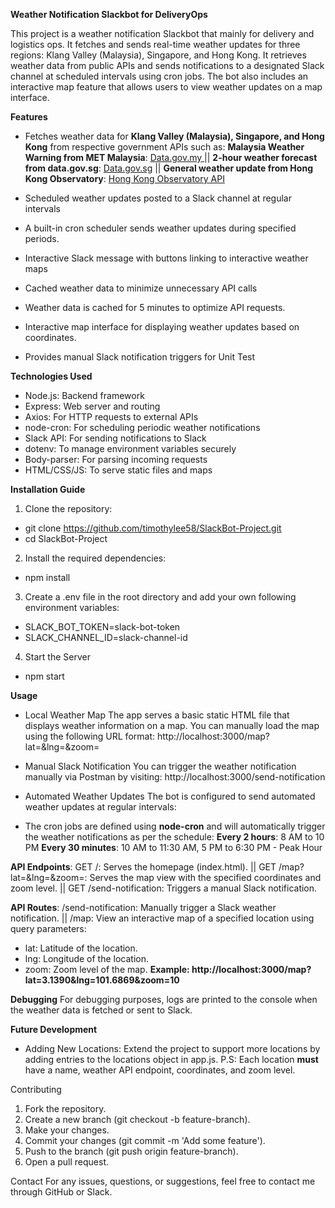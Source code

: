 **Weather Notification Slackbot for DeliveryOps**

This project is a weather notification Slackbot that mainly for delivery and logistics ops. It fetches and sends real-time weather updates for three regions: Klang Valley (Malaysia), Singapore, and Hong Kong. It retrieves weather data from public APIs and sends notifications to a designated Slack channel at scheduled intervals using cron jobs. The bot also includes an interactive map feature that allows users to view weather updates on a map interface.

**Features**
- Fetches weather data for **Klang Valley (Malaysia), Singapore, and Hong Kong** from respective government APIs such as:
**Malaysia Weather Warning from MET Malaysia**: [Data.gov.my ](https://developer.data.gov.my/realtime-api/weather#source-of-weather-data) ||
**2-hour weather forecast from data.gov.sg**: [Data.gov.sg](https://data.gov.sg/collections/1459/view) ||
**General weather update from Hong Kong Observatory**: [Hong Kong Observatory API ](https://www.hko.gov.hk/en/weatherAPI/doc/files/HKO_Open_Data_API_Documentation.pdf)
  

- Scheduled weather updates posted to a Slack channel at regular intervals
- A built-in cron scheduler sends weather updates during specified periods.
- Interactive Slack message with buttons linking to interactive weather maps
- Cached weather data to minimize unnecessary API calls
- Weather data is cached for 5 minutes to optimize API requests.
- Interactive map interface for displaying weather updates based on coordinates.
- Provides manual Slack notification triggers for Unit Test

**Technologies Used**
- Node.js: Backend framework
- Express: Web server and routing
- Axios: For HTTP requests to external APIs
- node-cron: For scheduling periodic weather notifications
- Slack API: For sending notifications to Slack
- dotenv: To manage environment variables securely
- Body-parser: For parsing incoming requests
- HTML/CSS/JS: To serve static files and maps
  
**Installation Guide**
1. Clone the repository:
- git clone https://github.com/timothylee58/SlackBot-Project.git
- cd SlackBot-Project

2. Install the required dependencies:
- npm install

3. Create a .env file in the root directory and add your own following environment variables:
- SLACK_BOT_TOKEN=slack-bot-token
- SLACK_CHANNEL_ID=slack-channel-id

4. Start the Server
- npm start

**Usage**
- Local Weather Map
The app serves a basic static HTML file that displays weather information on a map. You can manually load the map using the following URL format:
http://localhost:3000/map?lat=<latitude>&lng=<longitude>&zoom=<zoom-level>

- Manual Slack Notification
You can trigger the weather notification manually via Postman by visiting:
http://localhost:3000/send-notification

- Automated Weather Updates
The bot is configured to send automated weather updates at regular intervals:

- The cron jobs are defined using **node-cron** and will automatically trigger the weather notifications as per the schedule:
**Every 2 hours**: 8 AM to 10 PM
**Every 30 minutes**: 10 AM to 11:30 AM, 5 PM to 6:30 PM - Peak Hour

**API Endpoints**:
GET /: Serves the homepage (index.html). ||
GET /map?lat=&lng=&zoom=: Serves the map view with the specified coordinates and zoom level. ||
GET /send-notification: Triggers a manual Slack notification.

**API Routes**:
/send-notification: Manually trigger a Slack weather notification. ||
/map: View an interactive map of a specified location using query parameters:
- lat: Latitude of the location.
- lng: Longitude of the location.
- zoom: Zoom level of the map.
**Example: http://localhost:3000/map?lat=3.1390&lng=101.6869&zoom=10**

**Debugging**
For debugging purposes, logs are printed to the console when the weather data is fetched or sent to Slack.

**Future Development**
- Adding New Locations:
Extend the project to support more locations by adding entries to the locations object in app.js. P.S: Each location **must** have a name, weather API endpoint, coordinates, and zoom level.



Contributing
1. Fork the repository.
2. Create a new branch (git checkout -b feature-branch).
3. Make your changes.
4. Commit your changes (git commit -m 'Add some feature').
5. Push to the branch (git push origin feature-branch).
6. Open a pull request.

Contact
For any issues, questions, or suggestions, feel free to contact me through GitHub or Slack.




